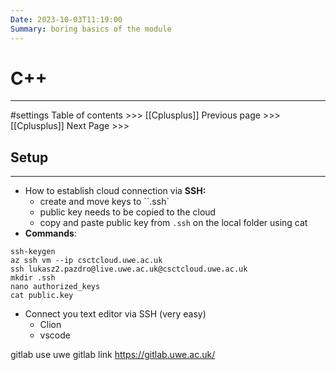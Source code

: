 ```yaml
---
Date: 2023-10-03T11:19:00
Summary: boring basics of the module
---
```

# C++
---
#settings
Table of contents >>> [[Cplusplus]]
Previous page >>>  [[Cplusplus]]
Next Page >>>

## Setup
---
- How to establish cloud connection via **SSH:**
	- create and move keys to ``.ssh`
	- public key needs to be copied to the cloud
	- copy and paste public key from `.ssh` on the local folder using cat
- **Commands**:
```
ssh-keygen 
az ssh vm --ip csctcloud.uwe.ac.uk
ssh lukasz2.pazdro@live.uwe.ac.uk@csctcloud.uwe.ac.uk
mkdir .ssh
nano authorized_keys
cat public.key
```

- Connect you text editor via SSH (very easy)
	- Clion
	- vscode

gitlab use uwe gitlab link
https://gitlab.uwe.ac.uk/


